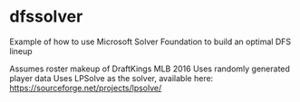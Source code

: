# dfssolver
Example of how to use Microsoft Solver Foundation to build an optimal DFS lineup

Assumes roster makeup of DraftKings MLB 2016
Uses randomly generated player data
Uses LPSolve as the solver, available here: https://sourceforge.net/projects/lpsolve/